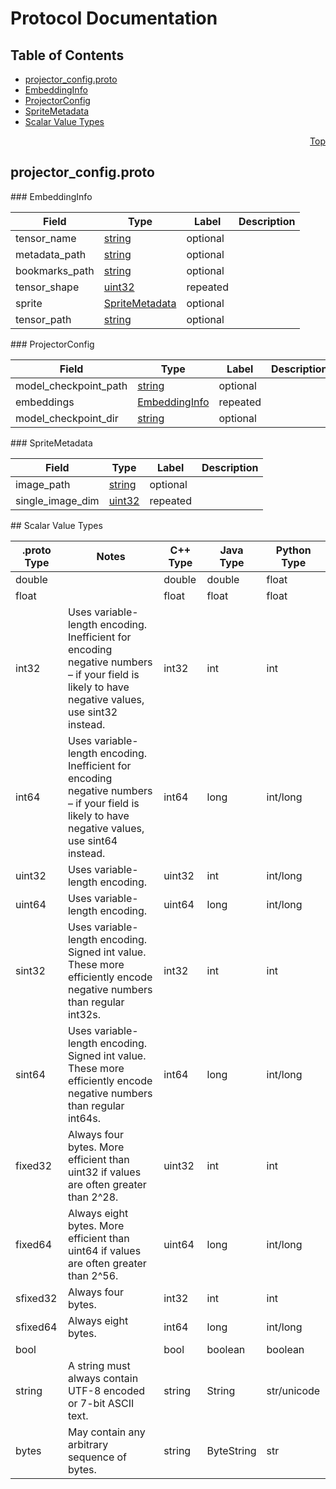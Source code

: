 # Protocol Documentation
<a name="top"/>

## Table of Contents
* [projector_config.proto](#projector_config.proto)
 * [EmbeddingInfo](#tensorflow.EmbeddingInfo)
 * [ProjectorConfig](#tensorflow.ProjectorConfig)
 * [SpriteMetadata](#tensorflow.SpriteMetadata)
* [Scalar Value Types](#scalar-value-types)

<a name="projector_config.proto"/>
<p align="right"><a href="#top">Top</a></p>

## projector_config.proto



<a name="tensorflow.EmbeddingInfo"/>
### EmbeddingInfo


| Field | Type | Label | Description |
| ----- | ---- | ----- | ----------- |
| tensor_name | [string](#string) | optional |  |
| metadata_path | [string](#string) | optional |  |
| bookmarks_path | [string](#string) | optional |  |
| tensor_shape | [uint32](#uint32) | repeated |  |
| sprite | [SpriteMetadata](#tensorflow.SpriteMetadata) | optional |  |
| tensor_path | [string](#string) | optional |  |


<a name="tensorflow.ProjectorConfig"/>
### ProjectorConfig


| Field | Type | Label | Description |
| ----- | ---- | ----- | ----------- |
| model_checkpoint_path | [string](#string) | optional |  |
| embeddings | [EmbeddingInfo](#tensorflow.EmbeddingInfo) | repeated |  |
| model_checkpoint_dir | [string](#string) | optional |  |


<a name="tensorflow.SpriteMetadata"/>
### SpriteMetadata


| Field | Type | Label | Description |
| ----- | ---- | ----- | ----------- |
| image_path | [string](#string) | optional |  |
| single_image_dim | [uint32](#uint32) | repeated |  |







<a name="scalar-value-types"/>
## Scalar Value Types

| .proto Type | Notes | C++ Type | Java Type | Python Type |
| ----------- | ----- | -------- | --------- | ----------- |
| <a name="double"/> double |  | double | double | float |
| <a name="float"/> float |  | float | float | float |
| <a name="int32"/> int32 | Uses variable-length encoding. Inefficient for encoding negative numbers – if your field is likely to have negative values, use sint32 instead. | int32 | int | int |
| <a name="int64"/> int64 | Uses variable-length encoding. Inefficient for encoding negative numbers – if your field is likely to have negative values, use sint64 instead. | int64 | long | int/long |
| <a name="uint32"/> uint32 | Uses variable-length encoding. | uint32 | int | int/long |
| <a name="uint64"/> uint64 | Uses variable-length encoding. | uint64 | long | int/long |
| <a name="sint32"/> sint32 | Uses variable-length encoding. Signed int value. These more efficiently encode negative numbers than regular int32s. | int32 | int | int |
| <a name="sint64"/> sint64 | Uses variable-length encoding. Signed int value. These more efficiently encode negative numbers than regular int64s. | int64 | long | int/long |
| <a name="fixed32"/> fixed32 | Always four bytes. More efficient than uint32 if values are often greater than 2^28. | uint32 | int | int |
| <a name="fixed64"/> fixed64 | Always eight bytes. More efficient than uint64 if values are often greater than 2^56. | uint64 | long | int/long |
| <a name="sfixed32"/> sfixed32 | Always four bytes. | int32 | int | int |
| <a name="sfixed64"/> sfixed64 | Always eight bytes. | int64 | long | int/long |
| <a name="bool"/> bool |  | bool | boolean | boolean |
| <a name="string"/> string | A string must always contain UTF-8 encoded or 7-bit ASCII text. | string | String | str/unicode |
| <a name="bytes"/> bytes | May contain any arbitrary sequence of bytes. | string | ByteString | str |
